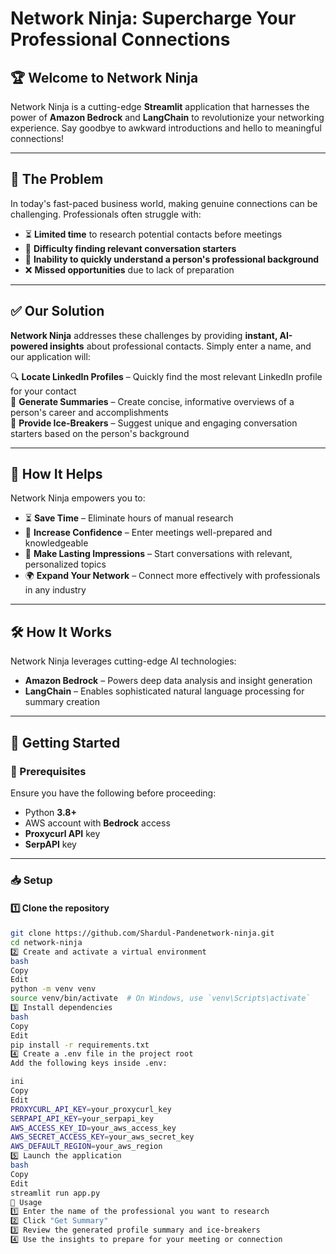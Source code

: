 # Network Ninja: Supercharge Your Professional Connections

## 🏆 Welcome to Network Ninja
Network Ninja is a cutting-edge **Streamlit** application that harnesses the power of **Amazon Bedrock** and **LangChain** to revolutionize your networking experience. Say goodbye to awkward introductions and hello to meaningful connections!

---

## 🚀 The Problem
In today's fast-paced business world, making genuine connections can be challenging. Professionals often struggle with:

- ⏳ **Limited time** to research potential contacts before meetings  
- 🧐 **Difficulty finding relevant conversation starters**  
- 📖 **Inability to quickly understand a person's professional background**  
- ❌ **Missed opportunities** due to lack of preparation  

---

## ✅ Our Solution
**Network Ninja** addresses these challenges by providing **instant, AI-powered insights** about professional contacts. Simply enter a name, and our application will:

🔍 **Locate LinkedIn Profiles** – Quickly find the most relevant LinkedIn profile for your contact  
📜 **Generate Summaries** – Create concise, informative overviews of a person's career and accomplishments  
💬 **Provide Ice-Breakers** – Suggest unique and engaging conversation starters based on the person's background  

---

## 🎯 How It Helps
Network Ninja empowers you to:

- ⏳ **Save Time** – Eliminate hours of manual research  
- 💪 **Increase Confidence** – Enter meetings well-prepared and knowledgeable  
- 🤝 **Make Lasting Impressions** – Start conversations with relevant, personalized topics  
- 🌍 **Expand Your Network** – Connect more effectively with professionals in any industry  

---

## 🛠️ How It Works
Network Ninja leverages cutting-edge AI technologies:

- **Amazon Bedrock** – Powers deep data analysis and insight generation  
- **LangChain** – Enables sophisticated natural language processing for summary creation  

---

## 🔧 Getting Started

### **📌 Prerequisites**
Ensure you have the following before proceeding:

- Python **3.8+**  
- AWS account with **Bedrock** access  
- **Proxycurl API** key  
- **SerpAPI** key  

---

### **📥 Setup**

#### **1️⃣ Clone the repository**
```bash
git clone https://github.com/Shardul-Pandenetwork-ninja.git
cd network-ninja
2️⃣ Create and activate a virtual environment
bash
Copy
Edit
python -m venv venv
source venv/bin/activate  # On Windows, use `venv\Scripts\activate`
3️⃣ Install dependencies
bash
Copy
Edit
pip install -r requirements.txt
4️⃣ Create a .env file in the project root
Add the following keys inside .env:

ini
Copy
Edit
PROXYCURL_API_KEY=your_proxycurl_key
SERPAPI_API_KEY=your_serpapi_key
AWS_ACCESS_KEY_ID=your_aws_access_key
AWS_SECRET_ACCESS_KEY=your_aws_secret_key
AWS_DEFAULT_REGION=your_aws_region
5️⃣ Launch the application
bash
Copy
Edit
streamlit run app.py
🎯 Usage
1️⃣ Enter the name of the professional you want to research
2️⃣ Click "Get Summary"
3️⃣ Review the generated profile summary and ice-breakers
4️⃣ Use the insights to prepare for your meeting or connection


